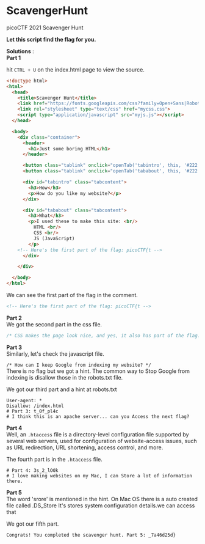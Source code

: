 # ScavengerHunt
picoCTF 2021 Scavenger Hunt

**Let this script find the flag for you.**

**Solutions** :\
**Part 1**

hit `CTRL + U` on the index.html page to view the source.

```html
<!doctype html>
<html>
  <head>
    <title>Scavenger Hunt</title>
    <link href="https://fonts.googleapis.com/css?family=Open+Sans|Roboto" rel="stylesheet">
    <link rel="stylesheet" type="text/css" href="mycss.css">
    <script type="application/javascript" src="myjs.js"></script>
  </head>

  <body>
    <div class="container">
      <header>
		<h1>Just some boring HTML</h1>
      </header>

      <button class="tablink" onclick="openTab('tabintro', this, '#222')" id="defaultOpen">How</button>
      <button class="tablink" onclick="openTab('tababout', this, '#222')">What</button>

      <div id="tabintro" class="tabcontent">
		<h3>How</h3>
		<p>How do you like my website?</p>
      </div>

      <div id="tababout" class="tabcontent">
		<h3>What</h3>
		<p>I used these to make this site: <br/>
		  HTML <br/>
		  CSS <br/>
		  JS (JavaScript)
		</p>
	<!-- Here's the first part of the flag: picoCTF{t -->
      </div>

    </div>

  </body>
</html>
```
We can see the first part of the flag in the comment.
```html
<!-- Here's the first part of the flag: picoCTF{t -->
```
**Part 2**\
We got the second part in the css file.

```css
/* CSS makes the page look nice, and yes, it also has part of the flag. Here's part 2: h4ts_4_l0 */
```
**Part 3**\
Similarly, let's check the javascript file.

`/* How can I keep Google from indexing my website? */`\
There is no flag but we got a hint.
The common way to Stop Google from indexing is disallow those in the robots.txt file.

We got our third part and a hint at robots.txt
```
User-agent: *
Disallow: /index.html
# Part 3: t_0f_pl4c
# I think this is an apache server... can you Access the next flag?
```
**Part 4**\
Well, an `.htaccess` file is a directory-level configuration file supported by several web servers, used for configuration of website-access issues, such as URL redirection, URL shortening, access control, and more.

The fourth part is in the `.htaccess` file.
```
# Part 4: 3s_2_lO0k
# I love making websites on my Mac, I can Store a lot of information there.
```
**Part 5**\
The word 'srore' is mentioned in the hint.
On Mac OS there is a auto created file called .DS_Store
It's stores system configuration details.we can access that

We got our fifth part.
```
Congrats! You completed the scavenger hunt. Part 5: _7a46d25d}
```
